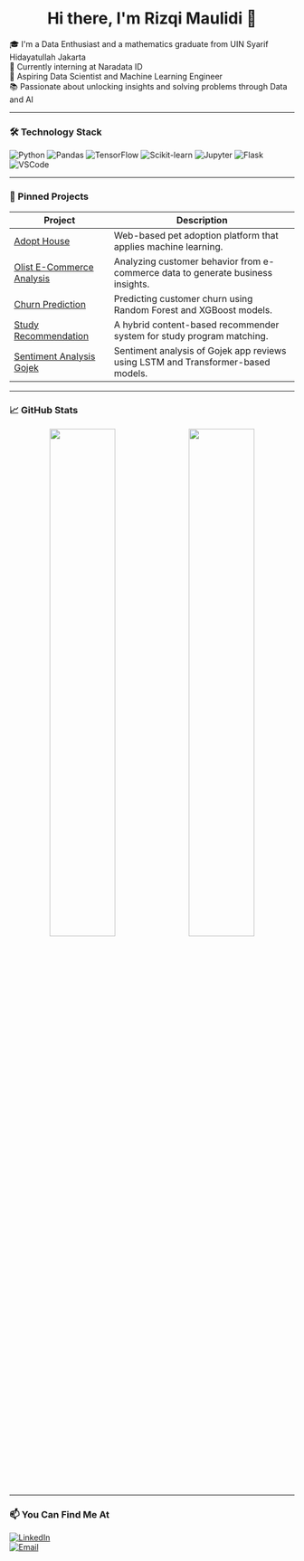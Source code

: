 <h1 align="center">Hi there, I'm Rizqi Maulidi 👋</h1>

🎓 I'm a Data Enthusiast and a mathematics graduate from UIN Syarif Hidayatullah Jakarta  
💼 Currently interning at Naradata ID  
🔬 Aspiring Data Scientist and Machine Learning Engineer  
📚 Passionate about unlocking insights and solving problems through Data and AI  

---

### 🛠️ Technology Stack

![Python](https://img.shields.io/badge/Python-3776AB?style=flat&logo=python&logoColor=white)
![Pandas](https://img.shields.io/badge/Pandas-150458?style=flat&logo=pandas&logoColor=white)
![TensorFlow](https://img.shields.io/badge/TensorFlow-FF6F00?style=flat&logo=tensorflow&logoColor=white)
![Scikit-learn](https://img.shields.io/badge/Scikit--Learn-F7931E?style=flat&logo=scikit-learn&logoColor=white)
![Jupyter](https://img.shields.io/badge/Jupyter-F37626?style=flat&logo=Jupyter&logoColor=white)
![Flask](https://img.shields.io/badge/Flask-000000?style=flat&logo=flask&logoColor=white)
![VSCode](https://img.shields.io/badge/VS%20Code-007ACC?style=flat&logo=visual-studio-code&logoColor=white)

---

### 📌 Pinned Projects

| Project | Description |
|--------|-------------|
| [Adopt House](https://github.com/capstoneadoptpet) | Web-based pet adoption platform that applies machine learning. |
| [Olist E-Commerce Analysis](https://github.com/rizqi-maulidi/Olist-Ecommerce-Analysis) | Analyzing customer behavior from e-commerce data to generate business insights. |
| [Churn Prediction](https://github.com/rizqi-maulidi/Churn-Prediction) | Predicting customer churn using Random Forest and XGBoost models. |
| [Study Recommendation](https://github.com/rizqi-maulidi/Recomendation-System) | A hybrid content-based recommender system for study program matching. |
| [Sentiment Analysis Gojek](https://github.com/rizqi-maulidi/Sentiment_Analysis_Gojek) | Sentiment analysis of Gojek app reviews using LSTM and Transformer-based models. |

---

### 📈 GitHub Stats

<p align="center">
  <img src="https://github-readme-stats.vercel.app/api?username=rizqi-maulidi&show_icons=true&theme=react" width="48%">
  <img src="https://github-readme-stats.vercel.app/api/top-langs/?username=rizqi-maulidi&layout=compact&theme=react" width="48%">
</p>

---

### 📫 You Can Find Me At

[![LinkedIn](https://img.shields.io/badge/LinkedIn-blue?logo=linkedin&style=flat)](https://www.linkedin.com/in/rizqi-maulidi/)  
[![Email](https://img.shields.io/badge/Email-grey?logo=gmail&style=flat)](mailto:rizqimaulidi@gmail.com)
